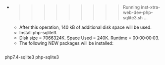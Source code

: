 * >>>>>>>>> Running inst-xtra-web-dev-php-sqlite3.sh ...
  * After this operation, 140 kB of additional disk space will be used.
  * Install php-sqlite3.
  * Disk size = 7066324K. Space Used = 240K. Runtime = 00:00:00:03.
  * The following NEW packages will be installed:
  ```bash
php7.4-sqlite3 php-sqlite3
  ```
